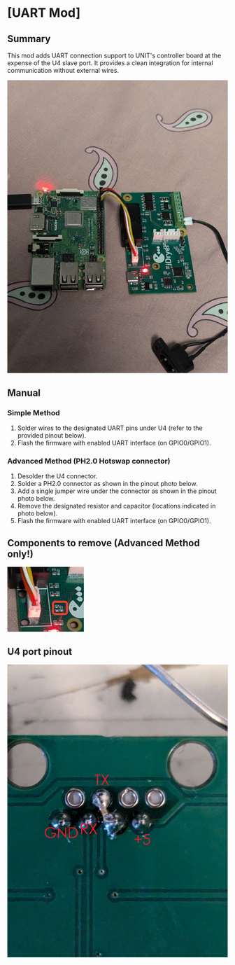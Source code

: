 # [UART Mod]

## Summary

This mod adds UART connection support to UNIT's controller board at the expense of the U4 slave port.
It provides a clean integration for internal communication without external wires.

![Result of the mod](./diagrams/Complete_assembly.jpg)

## Manual

### Simple Method
1. Solder wires to the designated UART pins under U4 (refer to the provided pinout below).
2. Flash the firmware with enabled UART interface (on GPIO0/GPIO1).

### Advanced Method (PH2.0 Hotswap connector)
1. Desolder the U4 connector.
2. Solder a PH2.0 connector as shown in the pinout photo below.
3. Add a single jumper wire under the connector as shown in the pinout photo below.
4. Remove the designated resistor and capacitor (locations indicated in photo below).
5. Flash the firmware with enabled UART interface (on GPIO0/GPIO1).

## Components to remove (Advanced Method only!)

![Result of the mod](./diagrams/Desolder_these_if_using_PH2.0.jpg)

## U4 port pinout

![Result of the mod](./diagrams/Pinout.jpg)

